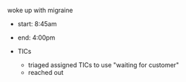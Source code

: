 woke up with migraine

- start: 8:45am
- end: 4:00pm

- TICs
	- triaged assigned TICs to use "waiting for customer"
	- reached out 